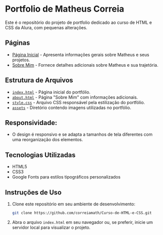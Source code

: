 # Portfolio de Matheus Correia

Este é o repositório do projeto de portfolio dedicado ao curso de HTML e CSS da Alura, com pequenas alterações.

## Páginas

- [Página Inicial](index.html) - Apresenta informações gerais sobre Matheus e seus projetos.
- [Sobre Mim](about.html) - Fornece detalhes adicionais sobre Matheus e sua trajetória.

## Estrutura de Arquivos

- [`index.html`](index.html) - Página inicial do portfólio.
- [`about.html`](about.html) - Página "Sobre Mim" com informações adicionais.
- [`style.css`](styles/style.css) - Arquivo CSS responsável pela estilização do portfólio.
- [`assets`](assets) - Diretório contendo imagens utilizadas no portfólio.

## Responsividade:
- O design é responsivo e se adapta a tamanhos de tela diferentes com uma reorganização dos elementos.

## Tecnologias Utilizadas

- HTML5
- CSS3
- Google Fonts para estilos tipográficos personalizados

## Instruções de Uso

1. Clone este repositório em seu ambiente de desenvolvimento:

   ```bash
   git clone https://github.com/correiamath/Curso-de-HTML-e-CSS.git
   ```

2. Abra o arquivo `index.html` em seu navegador ou, se preferir, inicie um servidor local para visualizar o projeto.
